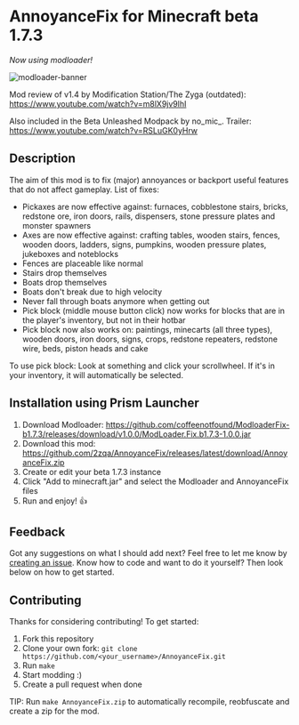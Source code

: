 # AnnoyanceFix for Minecraft beta 1.7.3

_Now using modloader!_

![modloader-banner](https://github.com/2zqa/AnnoyanceFix/assets/25235249/9ea27b70-5396-4b68-8bdf-9e044b2acfaf)

Mod review of v1.4 by Modification Station/The Zyga (outdated): https://www.youtube.com/watch?v=m8lX9jv9lhI

Also included in the Beta Unleashed Modpack by no_mic_. Trailer: https://www.youtube.com/watch?v=RSLuGK0yHrw

## Description

The aim of this mod is to fix (major) annoyances or backport useful features that do not affect gameplay. List of fixes:

- Pickaxes are now effective against: furnaces, cobblestone stairs, bricks, redstone ore, iron doors, rails, dispensers, stone pressure plates and monster spawners
- Axes are now effective against: crafting tables, wooden stairs, fences, wooden doors, ladders, signs, pumpkins, wooden pressure plates, jukeboxes and noteblocks
- Fences are placeable like normal
- Stairs drop themselves
- Boats drop themselves
- Boats don't break due to high velocity
- Never fall through boats anymore when getting out
- Pick block (middle mouse button click) now works for blocks that are in the player's inventory, but not in their hotbar
- Pick block now also works on: paintings, minecarts (all three types), wooden doors, iron doors, signs, crops, redstone repeaters, redstone wire, beds, piston heads and cake

To use pick block: Look at something and click your scrollwheel. If it's in your inventory, it will automatically be selected.

## Installation using Prism Launcher

1. Download Modloader: https://github.com/coffeenotfound/ModloaderFix-b1.7.3/releases/download/v1.0.0/ModLoader.Fix.b1.7.3-1.0.0.jar
2. Download this mod: https://github.com/2zqa/AnnoyanceFix/releases/latest/download/AnnoyanceFix.zip
3. Create or edit your beta 1.7.3 instance
4. Click "Add to minecraft.jar" and select the Modloader and AnnoyanceFix files
6. Run and enjoy! 👍

## Feedback

Got any suggestions on what I should add next? Feel free to let me know by [creating an issue](https://github.com/2zqa/AnnoyanceFix/issues/new). Know how to code and want to do it yourself? Then look below on how to get started.

## Contributing

Thanks for considering contributing! To get started:

1. Fork this repository
2. Clone your own fork: `git clone https://github.com/<your_username>/AnnoyanceFix.git`
3. Run `make`
4. Start modding :)
5. Create a pull request when done

TIP: Run `make AnnoyanceFix.zip` to automatically recompile, reobfuscate and create a zip for the mod.
